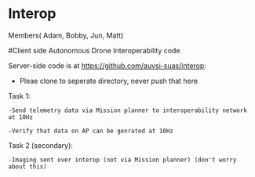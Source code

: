 # Interop

Members( Adam, Bobby, Jun, Matt)

#Client side Autonomous Drone Interoperability code

Server-side code is at https://github.com/auvsi-suas/interop:
  
  - Pleae clone to seperate directory, never push that here


Task 1:
  
    -Send telemetry data via Mission planner to interoperability network at 10Hz
    
    -Verify that data on AP can be genrated at 10Hz
    
Task 2 (secondary):
  
    -Imaging sent over interop (not via Mission planner) (don't worry about this)
